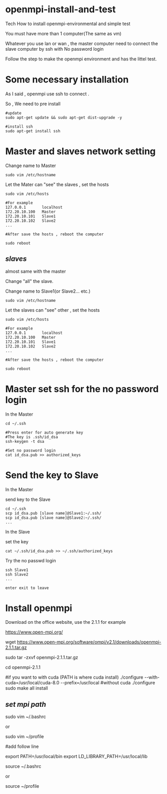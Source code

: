 # openmpi-install-and-test
Tech How to install openmpi-environmental and simple test

You must have more than 1 computer(The same as vm)

Whatever you use lan or wan , the master computer need to connect the slave computer by ssh with No password login

Follow the step to make the openmpi environment and has the littel test.

# Some necessary installation

As I said , openmpi use ssh to connect . 

So , We need to pre install

~~~
#update
sudo apt-get update && sudo apt-get dist-upgrade -y 

#install ssh
sudo apt-get install ssh
~~~

# Master and slaves network setting

Change name to Master
~~~
sudo vim /etc/hostname 
~~~

Let the Mater can "see" the slaves , set the hosts
~~~
sudo vim /etc/hosts 

#For example
127.0.0.1       localhost
172.20.10.100   Master 
172.20.10.101   Slave1
172.20.10.102   Slave2
...

#After save the hosts , reboot the computer

sudo reboot
~~~

## _slaves_

almost same with the master

Change "all" the slave.



Change name to Slave1(or Slave2... etc.)
~~~
sudo vim /etc/hostname 
~~~

Let the slaves can "see" other , set the hosts
~~~
sudo vim /etc/hosts 

#For example
127.0.0.1       localhost
172.20.10.100   Master 
172.20.10.101   Slave1
172.20.10.102   Slave2
...

#After save the hosts , reboot the computer

sudo reboot
~~~

# Master set ssh for the no password login

In the Master

~~~
cd ~/.ssh 

#Press enter for auto generate key 
#The key is .ssh/id_dsa
ssh-keygen -t dsa

#Set no password login
cat id_dsa.pub >> authorized_keys
~~~

# Send the key to Slave 

In the Master

send key to the Slave

~~~
cd ~/.ssh
scp id_dsa.pub [slave name]@Slave1:~/.ssh/
scp id_dsa.pub [slave name]@Slave2:~/.ssh/
...
~~~

In the Slave

set the key

~~~
cat ~/.ssh/id_dsa.pub >> ~/.ssh/authorized_keys
~~~

Try the no passwd login

~~~
ssh Slave1
ssh Slave2
...

enter exit to leave 
~~~

# Install openmpi

Download on the office website, use the 2.1.1 for example

https://www.open-mpi.org/

wget https://www.open-mpi.org/software/ompi/v2.1/downloads/openmpi-2.1.1.tar.gz

sudo tar -zxvf  openmpi-2.1.1.tar.gz

cd openmpi-2.1.1

#if you want to with cuda (PATH is where cuda install)
./configure --with-cuda=/usr/local/cuda-8.0 --prefix=/usr/local
#without cuda
./configure
sudo make all install 


## _set mpi path_

sudo vim ~/.bashrc

or 

sudo vim ~/profile

#add follow line

export PATH=/usr/local/bin
export LD_LIBRARY_PATH=/usr/local/lib

source ~/.bashrc

or

source ~/profile





